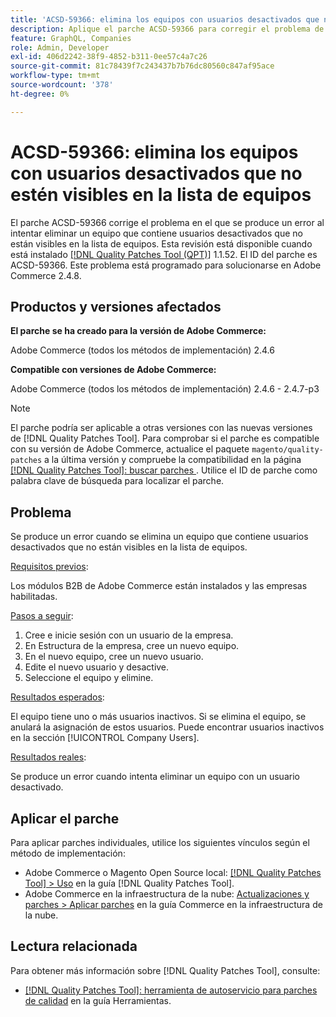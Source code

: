 ```yaml
---
title: 'ACSD-59366: elimina los equipos con usuarios desactivados que no estén visibles en la lista de equipos'
description: Aplique el parche ACSD-59366 para corregir el problema de Adobe Commerce en el que se produce un error al intentar eliminar un equipo que contiene usuarios desactivados que no están visibles en la lista de equipos.
feature: GraphQL, Companies
role: Admin, Developer
exl-id: 406d2242-38f9-4852-b311-0ee57c4a7c26
source-git-commit: 81c78439f7c243437b7b76dc80560c847af95ace
workflow-type: tm+mt
source-wordcount: '378'
ht-degree: 0%

---
```


# ACSD-59366: elimina los equipos con usuarios desactivados que no estén visibles en la lista de equipos

El parche ACSD-59366 corrige el problema en el que se produce un error al intentar eliminar un equipo que contiene usuarios desactivados que no están visibles en la lista de equipos. Esta revisión está disponible cuando está instalado [[!DNL Quality Patches Tool (QPT)]](/help/tools/quality-patches-tool/quality-patches-tool-to-self-serve-quality-patches.md) 1.1.52. El ID del parche es ACSD-59366. Este problema está programado para solucionarse en Adobe Commerce 2.4.8.

## Productos y versiones afectados

**El parche se ha creado para la versión de Adobe Commerce:**

Adobe Commerce (todos los métodos de implementación) 2.4.6

**Compatible con versiones de Adobe Commerce:**

Adobe Commerce (todos los métodos de implementación) 2.4.6 - 2.4.7-p3

>[!NOTE]
>
>El parche podría ser aplicable a otras versiones con las nuevas versiones de [!DNL Quality Patches Tool]. Para comprobar si el parche es compatible con su versión de Adobe Commerce, actualice el paquete `magento/quality-patches` a la última versión y compruebe la compatibilidad en la página [[!DNL Quality Patches Tool]: buscar parches ](https://experienceleague.adobe.com/tools/commerce-quality-patches/index.html). Utilice el ID de parche como palabra clave de búsqueda para localizar el parche.

## Problema

Se produce un error cuando se elimina un equipo que contiene usuarios desactivados que no están visibles en la lista de equipos.

<u>Requisitos previos</u>:

Los módulos B2B de Adobe Commerce están instalados y las empresas habilitadas.

<u>Pasos a seguir</u>:

1. Cree e inicie sesión con un usuario de la empresa.
1. En Estructura de la empresa, cree un nuevo equipo.
1. En el nuevo equipo, cree un nuevo usuario.
1. Edite el nuevo usuario y desactive.
1. Seleccione el equipo y elimine.

<u>Resultados esperados</u>:

El equipo tiene uno o más usuarios inactivos. Si se elimina el equipo, se anulará la asignación de estos usuarios. Puede encontrar usuarios inactivos en la sección [!UICONTROL Company Users].

<u>Resultados reales</u>:

Se produce un error cuando intenta eliminar un equipo con un usuario desactivado.

## Aplicar el parche

Para aplicar parches individuales, utilice los siguientes vínculos según el método de implementación:

* Adobe Commerce o Magento Open Source local: [[!DNL Quality Patches Tool] > Uso](/help/tools/quality-patches-tool/usage.md) en la guía [!DNL Quality Patches Tool].
* Adobe Commerce en la infraestructura de la nube: [Actualizaciones y parches > Aplicar parches](https://experienceleague.adobe.com/docs/commerce-cloud-service/user-guide/develop/upgrade/apply-patches.html) en la guía Commerce en la infraestructura de la nube.

## Lectura relacionada

Para obtener más información sobre [!DNL Quality Patches Tool], consulte:

* [[!DNL Quality Patches Tool]: herramienta de autoservicio para parches de calidad](/help/tools/quality-patches-tool/quality-patches-tool-to-self-serve-quality-patches.md) en la guía Herramientas.
